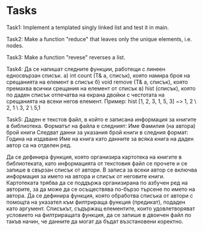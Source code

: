 # Tasks

Task1: Implement a templated singly linked list and test it in main.

Task2: Make a function "reduce" that leaves only the unique elements, i.e. nodes.

Task3: Make a function "revese" reverses a list.

Task4: Да се напишат следните функции, работещи с линеен едносвързан списък.
 а) int count (T& a, списък<T>), която намира броя на срещанията на елемент в списък
 б) void remove (T& a, списък<T>), която премахва всички срещания на елемент от списък
 в) hist (списък), която по даден списък отпечатва на екрана двойки с честотата на срещанията на всеки негов елемент. Пример: hist [1, 2, 3, 1, 5, 3] ~> 1, 2 \ 2, 1 \ 3, 2 \ 5,1

Task5: Даден е текстов файл, в който е записана информация за книгите в библиотека. Форматът на файла е следният:
Име Фамилия (на автора)	брой книги
Следват данни за указания брой книги в следния формат:
Година на издаване	Име на книга
като данните за всяка книга на даден автор са на отделен ред.

Да се дефинира функция, която организира картотека на книгите в библиотеката, като информацията от текстовия файл се прочете и се запише в свързан списък от автори. В записа за всеки автор се включва информация за името на автора и списък от неговите книги. Картотеката трябва да се поддържа организирана по азбучен ред на авторите, за да може да се осъществява по-бързо търсене по името на автора.
Да се дефинира функция, която обработва списъка от автори с помощта на указател към филтрираща функция (предикат), подаден като аргумент. Списъкът, съдържащ елементите, които удовлетворяват условието на филтриращата функция, да се запише в двоичен файл по такъв начин, че данните да могат да бъдат възстановени коректно.